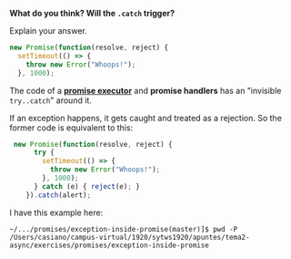 **What do you think? Will the `.catch` trigger?**

Explain your answer.

```js
new Promise(function(resolve, reject) {
  setTimeout(() => {
    throw new Error("Whoops!");
  }, 1000);
```

The code of a **[promise executor](executor.md)** and **promise handlers** has an "invisible `try..catch`" around it. 

If an exception happens, it gets caught and treated as a rejection. So the former code is equivalent to this:

```js
 new Promise(function(resolve, reject) {
      try {
        setTimeout(() => {
          throw new Error("Whoops!");
        }, 1000);
      } catch (e) { reject(e); }
    }).catch(alert);
```


I have this example here:

```
~/.../promises/exception-inside-promise(master)]$ pwd -P
/Users/casiano/campus-virtual/1920/sytws1920/apuntes/tema2-async/exercises/promises/exception-inside-promise
```




